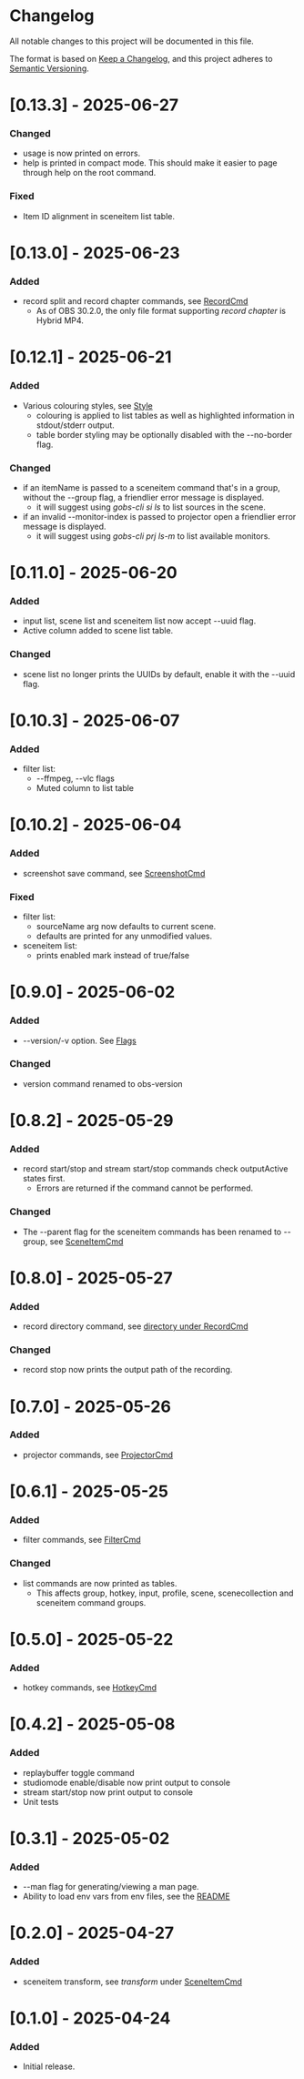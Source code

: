 # Changelog

All notable changes to this project will be documented in this file.

The format is based on [Keep a Changelog](https://keepachangelog.com/en/1.0.0/),
and this project adheres to [Semantic Versioning](https://semver.org/spec/v2.0.0.html).

# [0.13.3] - 2025-06-27

### Changed

-   usage is now printed on errors.
-   help is printed in compact mode. This should make it easier to page through help on the root command.

### Fixed

-   Item ID alignment in sceneitem list table.

# [0.13.0] - 2025-06-23

### Added

-   record split and record chapter commands, see [RecordCmd](https://github.com/onyx-and-iris/gobs-cli?tab=readme-ov-file#recordcmd)
    -   As of OBS 30.2.0, the only file format supporting *record chapter* is Hybrid MP4.

# [0.12.1] - 2025-06-21

### Added

-   Various colouring styles, see [Style](https://github.com/onyx-and-iris/gobs-cli/tree/main?tab=readme-ov-file#style)
    -   colouring is applied to list tables as well as highlighted information in stdout/stderr output.
    -   table border styling may be optionally disabled with the --no-border flag.

### Changed

-   if an itemName is passed to a sceneitem command that's in a group, without the --group flag, a friendlier error message is displayed.
    -   it will suggest using *gobs-cli si ls* to list sources in the scene.
-   if an invalid --monitor-index is passed to projector open a friendlier error message is displayed.
    -   it will suggest using *gobs-cli prj ls-m* to list available monitors.


# [0.11.0] - 2025-06-20

### Added

-   input list, scene list and sceneitem list now accept --uuid flag.
-   Active column added to scene list table.

### Changed

-   scene list no longer prints the UUIDs by default, enable it with the --uuid flag.

# [0.10.3] - 2025-06-07

### Added

-   filter list:
    -   --ffmpeg, --vlc flags
    -   Muted column to list table

# [0.10.2] - 2025-06-04

### Added

-   screenshot save command, see [ScreenshotCmd](https://github.com/onyx-and-iris/gobs-cli?tab=readme-ov-file#screenshotcmd)

### Fixed

-   filter list:
    -   sourceName arg now defaults to current scene. 
    -   defaults are printed for any unmodified values.
-   sceneitem list:
    -   prints enabled mark instead of true/false

# [0.9.0] - 2025-06-02

### Added

-   --version/-v option. See [Flags](https://github.com/onyx-and-iris/gobs-cli?tab=readme-ov-file#flags)

### Changed

-   version command renamed to obs-version

# [0.8.2] - 2025-05-29

### Added

-   record start/stop and stream start/stop commands check outputActive states first. 
    -   Errors are returned if the command cannot be performed.

### Changed

-   The --parent flag for the sceneitem commands has been renamed to --group, see [SceneItemCmd](https://github.com/onyx-and-iris/gobs-cli?tab=readme-ov-file#sceneitemcmd)

# [0.8.0] - 2025-05-27

### Added

-   record directory command, see [directory under RecordCmd](https://github.com/onyx-and-iris/gobs-cli?tab=readme-ov-file#recordcmd)

### Changed

-   record stop now prints the output path of the recording.


# [0.7.0] - 2025-05-26

### Added

-   projector commands, see [ProjectorCmd](https://github.com/onyx-and-iris/gobs-cli?tab=readme-ov-file#projectorcmd)


# [0.6.1] - 2025-05-25

### Added

-   filter commands, see [FilterCmd](https://github.com/onyx-and-iris/gobs-cli?tab=readme-ov-file#filtercmd)

### Changed

-   list commands are now printed as tables.
    - This affects group, hotkey, input, profile, scene, scenecollection and sceneitem command groups.

# [0.5.0] - 2025-05-22

### Added

-   hotkey commands, see [HotkeyCmd](https://github.com/onyx-and-iris/gobs-cli?tab=readme-ov-file#hotkeycmd)

# [0.4.2] - 2025-05-08

### Added

-   replaybuffer toggle command
-   studiomode enable/disable now print output to console
-   stream start/stop now print output to console
-   Unit tests

# [0.3.1] - 2025-05-02

### Added

-   --man flag for generating/viewing a man page.
-   Ability to load env vars from env files, see the [README](https://github.com/onyx-and-iris/gobs-cli?tab=readme-ov-file#environment-variables)

# [0.2.0] - 2025-04-27

### Added

-   sceneitem transform, see *transform* under [SceneItemCmd](https://github.com/onyx-and-iris/gobs-cli?tab=readme-ov-file#sceneitemcmd)

# [0.1.0] - 2025-04-24

### Added

-   Initial release.
